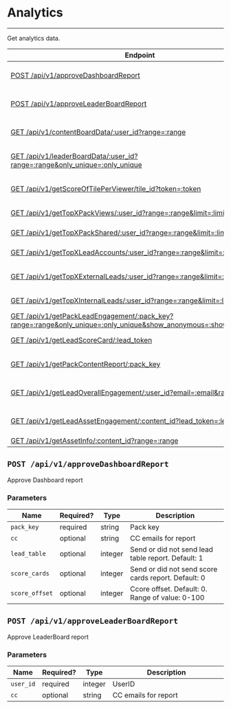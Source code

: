 # Analytics

***

Get analytics data.

| Endpoint | Description |
| ---- | --------------- |
| [POST /api/v1/approveDashboardReport](/v1_resources/analytics.md) | Approve Dashboard report |
| [POST /api/v1/approveLeaderBoardReport](/v1_resources/analytics.md) | Approve LeaderBoard report |
| [GET /api/v1/contentBoardData/:user_id?range=:range](/v1_resources/analytics.md) | Get ContentBoard data |
| [GET /api/v1/leaderBoardData/:user_id?range=:range&only_unique=:only_unique](/v1_resources/analytics.md) |  Get LeaderBoard data |
| [GET /api/v1/getScoreOfTilePerViewer/tile_id?token=:token](/v1_resources/analytics.md) |  Get score of time per lead session |
| [GET /api/v1/getTopXPackViews/:user_id?range=:range&limit=:limit](/v1_resources/analytics.md) | Get Top pack views |
| [GET /api/v1/getTopXPackShared/:user_id?range=:range&limit=:limit](/v1_resources/analytics.md) | Get Top pack shared |
| [GET /api/v1/getTopXLeadAccounts/:user_id?range=:range&limit=:limit](/v1_resources/analytics.md) | Get Top pack leads |
| [GET /api/v1/getTopXExternalLeads/:user_id?range=:range&limit=:limit](/v1_resources/analytics.md) | Get Top external leads |
| [GET /api/v1/getTopXInternalLeads/:user_id?range=:range&limit=:limit](/v1_resources/analytics.md) | Get Top internal leads |
| [GET /api/v1/getPackLeadEngagement/:pack_key?range=:range&only_unique=:only_unique&show_anonymous=:show_anonymous](/v1_resources/analytics.md) | Get pack lead engagement |
| [GET /api/v1/getLeadScoreCard/:lead_token](/v1_resources/analytics.md) | Get Lead score card |
| [GET /api/v1/getPackContentReport/:pack_key](/v1_resources/analytics.md) | Get pack content report data |
| [GET /api/v1/getLeadOverallEngagement/:user_id?email=:email&range=:range](/v1_resources/analytics.md) | Get lead overall engagement |
| [GET /api/v1/getLeadAssetEngagement/:content_id?lead_token=:lead_token](/v1_resources/analytics.md) | Get lead asset engagement |
| [GET /api/v1/getAssetInfo/:content_id?range=:range](/v1_resources/analytics.md) | Get asset info |


## `POST /api/v1/approveDashboardReport`

Approve Dashboard report

### Parameters

<table>
    <thead>
        <tr>
            <th>Name</th>
            <th>Required?</th>
            <th width="50">Type</th>
            <th width=100%>Description</th>
        </tr>
    </thead>
    <tbody>
        <tr>
            <td><code>pack_key</code></td>
            <td>required</td>
            <td>string</td>
            <td>Pack key</td>
        </tr>
        <tr>
            <td><code>cc</code></td>
            <td>optional</td>
            <td>string</td>
            <td>CC emails for report</td>
        </tr>
        <tr>
            <td><code>lead_table</code></td>
            <td>optional</td>
            <td>integer</td>
            <td>Send or did not send lead table report. Default: 1</td>
        </tr>
        <tr>
            <td><code>score_cards</code></td>
            <td>optional</td>
            <td>integer</td>
            <td>Send or did not send score cards report. Default: 0</td>
        </tr>
        <tr>
            <td><code>score_offset</code></td>
            <td>optional</td>
            <td>integer</td>
            <td>Ccore offset. Default: 0. Range of value: 0-100</td>
        </tr>
    </tbody>
</table>

## `POST /api/v1/approveLeaderBoardReport`

Approve LeaderBoard report

### Parameters

<table>
    <thead>
        <tr>
            <th>Name</th>
            <th>Required?</th>
            <th width="50">Type</th>
            <th width=100%>Description</th>
        </tr>
    </thead>
    <tbody>
        <tr>
            <td><code>user_id</code></td>
            <td>required</td>
            <td>integer</td>
            <td>UserID</td>
        </tr>
        <tr>
            <td><code>cc</code></td>
            <td>optional</td>
            <td>string</td>
            <td>CC emails for report</td>
        </tr>
    </tbody>
</table>

